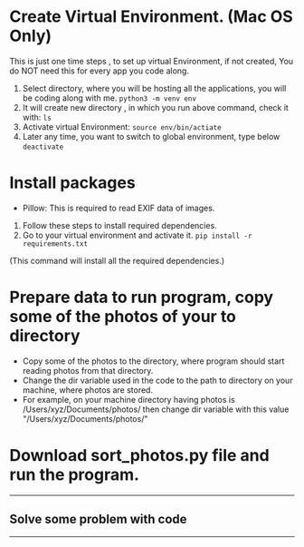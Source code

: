 # Create Virtual Environment. (Mac OS Only)

This is just one time steps , to set up virtual Environment, if not created, 
You do NOT need this for every app you code along.

1. Select directory, where you will be hosting all the applications, you will be coding along with me.
`python3 -m venv env`
2. It will create new directory , in which you run above command, check it with:
`ls`
3. Activate virtual Environment:
`source env/bin/actiate`
4. Later any time, you want to switch to global environment, type below
`deactivate`




# Install packages
- Pillow: This is required to read EXIF data of images.
1. Follow these steps to install required dependencies.
2. Go to your virtual environment and activate it.
`pip install -r requirements.txt`

(This command will install all the required dependencies.)





# Prepare data to run program, copy some of the photos of your to directory
- Copy some of the photos to the directory, where program should start reading photos from that directory.
- Change the dir variable used in the code to the path to directory on your machine, where photos are stored.
- For example, on your machine directory having photos is /Users/xyz/Documents/photos/ then 
change dir variable with this value "/Users/xyz/Documents/photos/"



# Download sort_photos.py file and run the program.


***
Solve some problem with code
---
---


